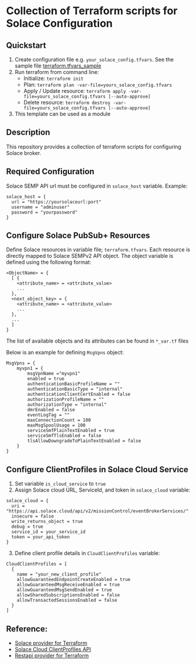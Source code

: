 # Collection of Terraform scripts for Solace Configuration

## Quickstart
1. Create configuration file e.g. `your_solace_config.tfvars`. See the sample file [terraform.tfvars_sample](./terraform.tfvars_sample)
2. Run terraform from command line:
   - Initialize: `terraform init`
   - Plan: `terraform plan -var-file=yours_solace_config.tfvars`
   - Apply / Update resource: `terraform apply -var-file=yours_solace_config.tfvars [--auto-approve]`
   - Delete resource: `terraform destroy -var-file=yours_solace_config.tfvars [--auto-approve]`
3. This template can be used as a module

## Description
This repository provides a collection of terraform scripts for configuring Solace broker.

## Required Configuration
Solace SEMP API url must be configured in `solace_host` variable. Example:
```
solace_host = {
  url = "https://yoursolaceurl:port"
  username = "adminuser"
  password = "yourpassword"
}
```

## Configure Solace PubSub+ Resources
Define Solace resources in variable file; `terraform.tfvars`. Each resource is directly mapped to Solace SEMPv2 API object. The object variable is defined using the following format:
```
<ObjectName> = {
  [ {
    <attribute_name> = <attribute_value>
    ...
  },
  <next_object_key> = {
    <attribute_name> = <attribute_value>
    ...
  },
  ...
  ]
}
```
The list of available objects and its attributes can be found in `*_var.tf` files

Below is an example for defining `MsgVpns` object:
```
MsgVpns = {
    myvpn1 = {
        msgVpnName ="myvpn1"
        enabled = true
        authenticationBasicProfileName = ""
        authenticationBasicType = "internal"
        authenticationClientCertEnabled = false
        authorizationProfileName = ""
        authorizationType = "internal"
        dmrEnabled = false
        eventLogTag = ""
        maxConnectionCount = 100
        maxMsgSpoolUsage = 100
        serviceSmfPlainTextEnabled = true
        serviceSmfTlsEnabled = false
        tlsAllowDowngradeToPlainTextEnabled = false
    }
}
```
## Configure ClientProfiles in Solace Cloud Service
1. Set variable `is_cloud_service` to `true`
2. Assign Solace cloud URL, ServiceId, and token in `solace_cloud` variable:
```
solace_cloud = {
  uri = "https://api.solace.cloud/api/v2/missionControl/eventBrokerServices/"
  insecure = false
  write_returns_object = true
  debug = true
  service_id = your_service_id
  token = your_api_token
}
```
3. Define client profile details in `CloudClientProfiles` variable:
```
CloudClientProfiles = [
  {
    name = "your_new_client_profile"
    allowGuaranteedEndpointCreateEnabled = true
    allowGuaranteedMsgReceiveEnabled = true
    allowGuaranteedMsgSendEnabled = true
    allowSharedSubscriptionsEnabled = false
    allowTransactedSessionsEnabled = false
  }
]
```

## Reference:
- [Solace provider for Terraform](https://registry.terraform.io/providers/SolaceProducts/solacebroker/latest/docs)
- [Solace Cloud ClientProfiles API](https://api.solace.dev/cloud/reference/getclientprofile)
- [Restapi provider for Terraform](https://github.com/Mastercard/terraform-provider-restapi)